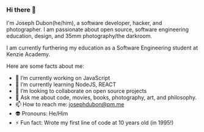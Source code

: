 ### Hi there :ant:

I'm Joseph Dubon(he/him), a software developer, hacker, and photographer. I am passionate about open source, software engineering education, design, and 35mm photography/the darkroom.

I am currently furthering my education as a Software Engineering student at Kenzie Academy.

<!--
**josephdubon/josephdubon** is a ✨ _special_ ✨ repository because its `README.md` (this file) appears on your GitHub profile.
-->

Here are some facts about me:

- 🔭 I’m currently working on JavaScript
- 🌱 I’m currently learning NodeJS, REACT
- :violin: I’m looking to collaborate on open source projects
- 💬 Ask me about code, movies, books, photography, art, and philosophy.
- 📫 How to reach me: josephdubon@pm.me
- :alien: Pronouns: He/Him
- ⚡ Fun fact: Wrote my first line of code at 10 years old (in 1995!)

